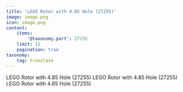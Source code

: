 ```yaml
---
title: 'LEGO Rotor with 4.85 Hole (27255)'
image: image.png
icon: image.png
content:
    items:
        '@taxonomy.part': 27255
    limit: 12
    pagination: true
taxonomy:
    tag: translate
---
```


LEGO Rotor with 4.85 Hole (27255)
LEGO Rotor with 4.85 Hole (27255)
LEGO Rotor with 4.85 Hole (27255)
